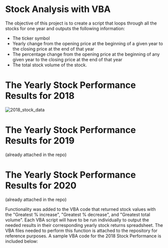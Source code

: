 # Stock Analysis with VBA

The objective of this project is to create a script that loops through all the stocks for one year and outputs the following information:

* The ticker symbol
* Yearly change from the opening price at the beginning of a given year to the closing price at the end of that year
* The percentage change from the opening price at the beginning of any given year to the closing price at the end of that year
* The total stock volume of the stock.

# The Yearly Stock Performance Results for 2018
![2018_stock_data](https://github.com/faceadversity/VBA-challenge/assets/137361966/adade070-2749-4c90-a2a6-601ef6fd80c6)

# The Yearly Stock Performance Results for 2019
(already attached in the repo)

# The Yearly Stock Performance Results for 2020
(already attached in the repo)

Functionality was added to the VBA code that returned stock values with the "Greatest % increase", "Greatest % decrease", and "Greatest total volume". Each VBA script will have to be run individually to output the needed results in their corresponding yearly stock returns spreadsheet. The VBA files needed to perform this function is attached to the repository for reference purposes. A sample VBA code for the 2018 Stock Performance is included below:

